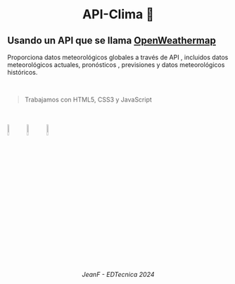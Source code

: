 <div align="center">
<h1 align="center">API-Clima 👋</h1>
</div>

##  Usando un API que se llama <a href="https://openweathermap.org/">OpenWeathermap</a>
<p> Proporciona datos meteorológicos globales a través de API , incluidos datos meteorológicos actuales, pronósticos , previsiones y datos meteorológicos históricos. </p>
<br>

> Trabajamos con HTML5, CSS3 y JavaScript 
<br>
<br>
  <code><img width="8%" src="https://github.com/user-attachments/assets/4737b548-3ae7-415c-a34a-a113c678b83b"></code> <!--HTML-->
  <code><img width="8%" src="https://github.com/user-attachments/assets/a9c6b5d4-7021-47f3-a203-f22c76a36532"></code> <!--CSS-->
  <code><img width="8%" src="https://github.com/user-attachments/assets/9fcd7227-c364-4251-bb99-ea25dd8b14f2"></code> <!--JS-->



<br>

###### <p align="center">JeanF - EDTecnica 2024</p>
